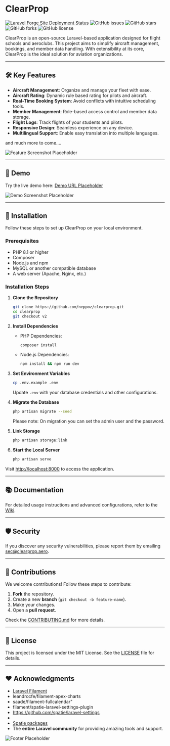 # ClearProp

[![Laravel Forge Site Deployment Status](https://img.shields.io/endpoint?url=https%3A%2F%2Fforge.laravel.com%2Fsite-badges%2F2484af29-402d-4085-9241-2c934fe4aded%3Fdate%3D1&style=flat)](https://forge.laravel.com/servers/822733/sites/2404649)
![GitHub issues](https://img.shields.io/github/issues/neppoz/clearprop)
![GitHub stars](https://img.shields.io/github/stars/neppoz/clearprop)
![GitHub forks](https://img.shields.io/github/forks/neppoz/clearprop)
![GitHub license](https://img.shields.io/github/license/neppoz/clearprop)

ClearProp is an open-source Laravel-based application designed for flight schools and aeroclubs. This project aims to
simplify aircraft management, bookings, and member data handling. With extensibility at its core, ClearProp is the ideal
solution for aviation organizations.

---

## 🛠️ Key Features

- **Aircraft Management**: Organize and manage your fleet with ease.
- **Aircraft Rating**: Dynamic rule based rating for pilots and aircraft.
- **Real-Time Booking System**: Avoid conflicts with intuitive scheduling tools.
- **Member Management**: Role-based access control and member data storage.
- **Flight Logs**: Track flights of your students and pilots.
- **Responsive Design**: Seamless experience on any device.
- **Multilingual Support**: Enable easy translation into multiple languages.

and much more to come....

![Feature Screenshot Placeholder](https://via.placeholder.com/800x400.png?text=Feature+Screenshot)

---

## 🧩 Demo

Try the live demo here: [Demo URL Placeholder](#)

![Demo Screenshot Placeholder](https://via.placeholder.com/800x400.png?text=Demo+Screenshot)

---

## 🚀 Installation

Follow these steps to set up ClearProp on your local environment.

### Prerequisites

- PHP 8.1 or higher
- Composer
- Node.js and npm
- MySQL or another compatible database
- A web server (Apache, Nginx, etc.)

### Installation Steps

1. **Clone the Repository**
   ```bash
   git clone https://github.com/neppoz/clearprop.git
   cd clearprop
   git checkout v2
   ```

2. **Install Dependencies**
    - PHP Dependencies:
      ```bash
      composer install
      ```
    - Node.js Dependencies:
      ```bash
      npm install && npm run dev
      ```

3. **Set Environment Variables**
   ```bash
   cp .env.example .env
   ```
   Update `.env` with your database credentials and other configurations.

4. **Migrate the Database**
   ```bash
   php artisan migrate --seed
   ```
   Please note: On migration you can set the admin user and the password.

5. **Link Storage**
   ```bash
   php artisan storage:link
   ```

6. **Start the Local Server**
   ```bash
   php artisan serve
   ```

Visit [http://localhost:8000](http://localhost:8000) to access the application.

---

## 📚 Documentation

For detailed usage instructions and advanced configurations, refer to
the [Wiki](https://github.com/neppoz/clearprop/wiki).

---

## 🛡️ Security

If you discover any security vulnerabilities, please report them by
emailing [sec@clearprop.aero](mailto:neppo@example.com).

---

## 🤝 Contributions

We welcome contributions! Follow these steps to contribute:

1. **Fork** the repository.
2. Create a new **branch** (`git checkout -b feature-name`).
3. Make your changes.
4. Open a **pull request**.

Check the [CONTRIBUTING.md](CONTRIBUTING.md) for more details.

---

## 📜 License

This project is licensed under the MIT License. See the [LICENSE](LICENSE) file for details.

---

## ❤️ Acknowledgments

- [Laravel Filament](https://filamentphp.com/)
- leandrocfe/filament-apex-charts
- saade/filament-fullcalendar"
- filament/spatie-laravel-settings-plugin
- https://github.com/spatie/laravel-settings
-
- [Spatie packages](https://filamentphp.com/)
- The **entire Laravel community** for providing amazing tools and support.

![Footer Placeholder](https://via.placeholder.com/800x200.png?text=Thank+You+for+using+ClearProp)
